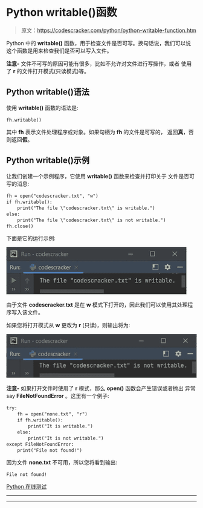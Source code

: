 # Python writable()函数

> 原文：<https://codescracker.com/python/python-writable-function.htm>

Python 中的 **writable()** 函数，用于检查文件是否可写。换句话说，我们可以说 这个函数是用来检查我们是否可以写入文件。

**注意-** 文件不可写的原因可能有很多，比如不允许对文件进行写操作，或者 使用了 **r** 的文件打开模式(只读模式)等。

## Python writable()语法

使用 **writable()** 函数的语法是:

```
fh.writable()
```

其中 **fh** 表示文件处理程序或对象。如果句柄为 **fh** 的文件是可写的， 返回**真**，否则返回**假**。

## Python writable()示例

让我们创建一个示例程序，它使用 **writable()** 函数来检查并打印关于 文件是否可写的消息:

```
fh = open("codescracker.txt", "w")
if fh.writable():
    print("The file \"codescracker.txt\" is writable.")
else:
    print("The file \"codescracker.txt\" is not writable.")
fh.close()
```

下面是它的运行示例:

![python writable](img/313141bae95ecd85976144aca5aa8bf2.png)

由于文件 **codescracker.txt** 是在 **w** 模式下打开的，因此我们可以使用其处理程序写入该文件。

如果您将打开模式从 **w** 更改为 **r** (只读)，则输出将为:

![writable python](img/fff97dd64631a940f50781bd33b99874.png)

**注意-** 如果打开文件时使用了 **r** 模式，那么 **open()** 函数会产生错误或者抛出 异常 say **FileNotFoundError** 。这里有一个例子:

```
try:
    fh = open("none.txt", "r")
    if fh.writable():
        print("It is writable.")
    else:
        print("It is not writable.")
except FileNotFoundError:
    print("File not found!")
```

因为文件 **none.txt** 不可用，所以您将看到输出:

```
File not found!
```

[Python 在线测试](/exam/showtest.php?subid=10)

* * *

* * *